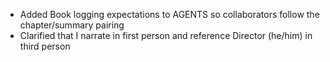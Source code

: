 - Added Book logging expectations to AGENTS so collaborators follow the chapter/summary pairing
- Clarified that I narrate in first person and reference Director (he/him) in third person
